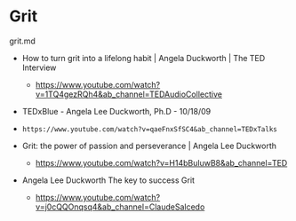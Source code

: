 # Grit

grit.md

*   How to turn grit into a lifelong habit | Angela Duckworth | The TED Interview

    *   https://www.youtube.com/watch?v=1TQ4gezRQh4&ab_channel=TEDAudioCollective

*   TEDxBlue - Angela Lee Duckworth, Ph.D - 10/18/09

   *     https://www.youtube.com/watch?v=qaeFnxSfSC4&ab_channel=TEDxTalks

*   Grit: the power of passion and perseverance | Angela Lee Duckworth

    *   https://www.youtube.com/watch?v=H14bBuluwB8&ab_channel=TED

*   Angela Lee Duckworth The key to success Grit

    *   https://www.youtube.com/watch?v=j0cQQOnqsq4&ab_channel=ClaudeSalcedo




